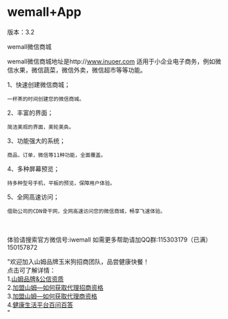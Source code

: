 wemall+App
======
版本：3.2

wemall微信商城

wemall微信商城地址是http://www.inuoer.com
适用于小企业电子商务，例如微信水果，微信蔬菜，微信外卖，微信超市等等功能。

1、快速创建微信商城；

    一杯茶的时间创建您的微信商城。
2、丰富的界面；

    简洁美观的界面，美轮美奂。                         
3、功能强大的系统；

    商品，订单，微信等11种功能，全面覆盖。
4、多种屏幕预览；

    持多种型号手机，平板的预览，保障用户体验。
5、全网高速访问；

    借助公司的CDN骨干网，全网高速访问您的微信商城，畅享飞速体验。
　　
　　　

体验请搜索官方微信号:iwemall
如需更多帮助请加QQ群:115303179（已满）150157872


"欢迎加入山姆品牌玉米狗招商团队，品尝健康快餐！</br> 点击可了解详情：</br>   1.<a href="http://mp.weixin.qq.com/s?__biz=MzAxNTYzMTMzNQ==&mid=207913742&idx=1&sn=6333bdcb136eb339a5ede863b7fbc0e3#rd">山姆品牌&公信资质</a></br> 2.<a href="http://mp.weixin.qq.com/s?__biz=MzAxNTYzMTMzNQ==&mid=207913742&idx=1&sn=6333bdcb136eb339a5ede863b7fbc0e3#rd">加盟山姆—如何获取代理招商资格</a></br> 3.<a href="http://mp.weixin.qq.com/s?__biz=MzAxNTYzMTMzNQ==&mid=207913742&idx=1&sn=6333bdcb136eb339a5ede863b7fbc0e3#rd">加盟山姆—如何获取代理商资格</a></br> 4.<a href="http://mp.weixin.qq.com/s?__biz=MzAxNTYzMTMzNQ==&mid=207913742&idx=1&sn=6333bdcb136eb339a5ede863b7fbc0e3#rd">健康生活平台百问百答</a></br>"
